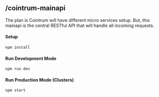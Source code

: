 ## /cointrum-mainapi

The plan is Cointrum will have different micro services setup. But, this mainapi is the central RESTful API that will handle all incoming requests.

#### Setup

`npm install`

#### Run Development Mode

`npm run dev`

#### Run Production Mode (Clusters)

`npm start`
